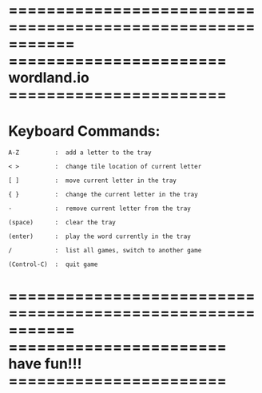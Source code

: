 

===========================================================
======================= wordland.io =======================
===========================================================

# Keyboard Commands:

    A-Z          :  add a letter to the tray
    
    < >          :  change tile location of current letter
    
    [ ]          :  move current letter in the tray
    
    { }          :  change the current letter in the tray
    
    -            :  remove current letter from the tray
    
    (space)      :  clear the tray
    
    (enter)      :  play the word currently in the tray
    
    /            :  list all games, switch to another game
    
    (Control-C)  :  quit game

===========================================================
======================= have fun!!! =======================
===========================================================

